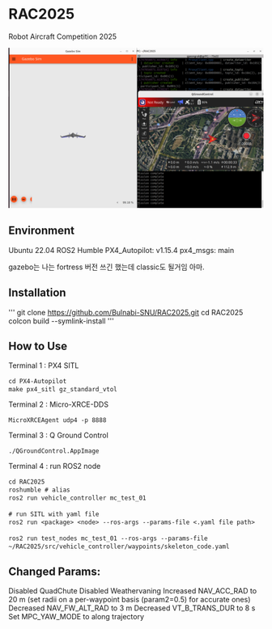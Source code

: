 # RAC2025
Robot Aircraft Competition 2025

![PX4 SITL](assets/3.png)

## Environment
Ubuntu 22.04
ROS2 Humble
PX4_Autopilot: v1.15.4
px4_msgs: main

gazebo는 나는 fortress 버전 쓰긴 했는데 classic도 될거임 아마.

## Installation
'''
git clone https://github.com/Bulnabi-SNU/RAC2025.git
cd RAC2025
colcon build --symlink-install
'''


## How to Use

Terminal 1 : PX4 SITL
```
cd PX4-Autopilot
make px4_sitl gz_standard_vtol
```


Terminal 2 : Micro-XRCE-DDS
```
MicroXRCEAgent udp4 -p 8888
```


Terminal 3 : Q Ground Control
```
./QGroundControl.AppImage
```


Terminal 4 : run ROS2 node
```
cd RAC2025
roshumble # alias
ros2 run vehicle_controller mc_test_01

# run SITL with yaml file
ros2 run <package> <node> --ros-args --params-file <.yaml file path>

ros2 run test_nodes mc_test_01 --ros-args --params-file ~/RAC2025/src/vehicle_controller/waypoints/skeleton_code.yaml
```


## Changed Params:

Disabled QuadChute
Disabled Weathervaning
Increased NAV_ACC_RAD to 20 m (set radii on a per-waypoint basis (param2=0.5) for accurate ones)
Decreased NAV_FW_ALT_RAD to 3 m
Decreased VT_B_TRANS_DUR to 8 s
Set MPC_YAW_MODE to along trajectory
